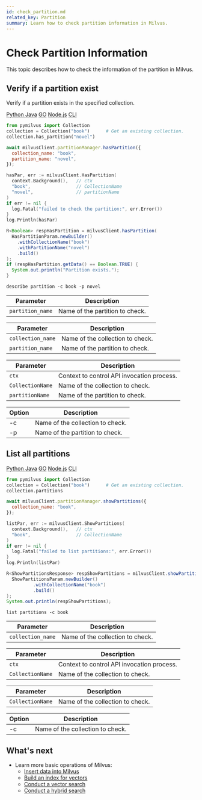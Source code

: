 ```yaml
---
id: check_partition.md
related_key: Partition
summary: Learn how to check partition information in Milvus.
---
```


# Check Partition Information

This topic describes how to check the information of the partition in Milvus.

## Verify if a partition exist

Verify if a partition exists in the specified collection.

<div class="multipleCode">
  <a href="?python">Python </a>
  <a href="?java">Java</a>
  <a href="?go">GO</a>
  <a href="?javascript">Node.js</a>
  <a href="?shell">CLI</a>
</div>


```python
from pymilvus import Collection
collection = Collection("book")      # Get an existing collection.
collection.has_partition("novel")
```

```javascript
await milvusClient.partitionManager.hasPartition({
  collection_name: "book",
  partition_name: "novel",
});
```

```go
hasPar, err := milvusClient.HasPartition(
  context.Background(),   // ctx
  "book",                 // CollectionName
  "novel",                // partitionName
)
if err != nil {
  log.Fatal("failed to check the partition:", err.Error())
}
log.Println(hasPar)
```

```java
R<Boolean> respHasPartition = milvusClient.hasPartition(
  HasPartitionParam.newBuilder()
    .withCollectionName("book")
    .withPartitionName("novel")
    .build()
);
if (respHasPartition.getData() == Boolean.TRUE) {
  System.out.println("Partition exists.");
}
```

```shell
describe partition -c book -p novel
```

<table class="language-python">
	<thead>
        <tr>
            <th>Parameter</th>
            <th>Description</th>
        </tr>
	</thead>
	<tbody>
        <tr>
            <td><code>partition_name</code></td>
            <td>Name of the partition to check.</td>
        </tr>
	</tbody>
</table>


<table class="language-javascript">
	<thead>
        <tr>
            <th>Parameter</th>
            <th>Description</th>
        </tr>
	</thead>
	<tbody>
        <tr>
            <td><code>collection_name</code></td>
            <td>Name of the collection to check.</td>
        </tr>
        <tr>
            <td><code>partition_name</code></td>
            <td>Name of the partition to check.</td>
        </tr>
	</tbody>
</table>

<table class="language-go">
	<thead>
    <tr>
        <th>Parameter</th>
        <th>Description</th>
    </tr>
	</thead>
	<tbody>
    <tr>
        <td><code>ctx</code></td>
        <td>Context to control API invocation process.</td>
    </tr>
    <tr>
        <td><code>CollectionName</code></td>
        <td>Name of the collection to check.</td>
    </tr>
    <tr>
        <td><code>partitionName</code></td>
        <td>Name of the partition to check.</td>
    </tr>
  </tbody>
</table>

<table class="language-shell">
    <thead>
        <tr>
            <th>Option</th>
            <th>Description</th>
        </tr>
    </thead>
    <tbody>
        <tr>
            <td>-c</td>
            <td>Name of the collection to check.</td>
        </tr>
        <tr>
            <td>-p</td>
            <td>Name of the partition to check.</td>
        </tr>
    </tbody>
</table>


## List all partitions

<div class="multipleCode">
  <a href="?python">Python </a>
  <a href="?java">Java</a>
  <a href="?go">GO</a>
  <a href="?javascript">Node.js</a>
  <a href="?shell">CLI</a>
</div>


```python
from pymilvus import Collection
collection = Collection("book")      # Get an existing collection.
collection.partitions
```

```javascript
await milvusClient.partitionManager.showPartitions({
  collection_name: "book",
});
```

```go
listPar, err := milvusClient.ShowPartitions(
  context.Background(),   // ctx
  "book",                 // CollectionName
)
if err != nil {
  log.Fatal("failed to list partitions:", err.Error())
}
log.Println(listPar)
```

```java
R<ShowPartitionsResponse> respShowPartitions = milvusClient.showPartitions(
  ShowPartitionsParam.newBuilder()
          .withCollectionName("book")
          .build()
);
System.out.println(respShowPartitions);
```

```shell
list partitions -c book
```

<table class="language-javascript">
	<thead>
        <tr>
            <th>Parameter</th>
            <th>Description</th>
        </tr>
	</thead>
	<tbody>
        <tr>
            <td><code>collection_name</code></td>
            <td>Name of the collection to check.</td>
        </tr>
	</tbody>
</table>

<table class="language-go">
	<thead>
    <tr>
        <th>Parameter</th>
        <th>Description</th>
    </tr>
	</thead>
	<tbody>
    <tr>
        <td><code>ctx</code></td>
        <td>Context to control API invocation process.</td>
    </tr>
    <tr>
        <td><code>CollectionName</code></td>
        <td>Name of the collection to check.</td>
    </tr>
  </tbody>
</table>

<table class="language-java">
	<thead>
    <tr>
        <th>Parameter</th>
        <th>Description</th>
    </tr>
	</thead>
	<tbody>
    <tr>
        <td><code>CollectionName</code></td>
        <td>Name of the collection to check.</td>
    </tr>
  </tbody>
</table>

<table class="language-shell">
    <thead>
        <tr>
            <th>Option</th>
            <th>Description</th>
        </tr>
    </thead>
    <tbody>
        <tr>
            <td>-c</td>
            <td>Name of the collection to check.</td>
        </tr>
    </tbody>
</table>


## What's next

- Learn more basic operations of Milvus:
  - [Insert data into Milvus](insert_data.md)
  - [Build an index for vectors](build_index.md)
  - [Conduct a vector search](search.md)
  - [Conduct a hybrid search](hybridsearch.md)

